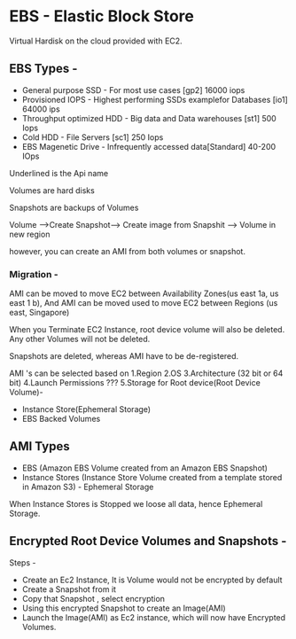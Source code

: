 # EBS - Elastic Block Store

Virtual Hardisk on the cloud provided with EC2.

## EBS Types -

- General purpose SSD - For most use cases [gp2] 16000 iops
- Provisioned IOPS - Highest performing SSDs examplefor Databases [io1] 64000 ips
- Throughput optimized HDD - Big data and Data warehouses [st1] 500 Iops
- Cold HDD - File Servers [sc1] 250 Iops
- EBS Magenetic Drive - Infrequently accessed data[Standard] 40-200 IOps

Underlined is the Api name


Volumes are hard disks

Snapshots are backups of Volumes

Volume -->Create Snapshot--> Create image from Snapshit --> Volume in new region

however, you can create an AMI from both volumes or snapshot.

### Migration -
AMI can be moved to move EC2 between Availability Zones(us east 1a, us east 1 b), And
AMI can be moved used to move EC2 between Regions  (us east, Singapore)


When you Terminate EC2 Instance, root device volume will also be deleted. Any other Volumes will not be deleted.

Snapshots are deleted, whereas AMI have to be de-registered.



AMI 's can be selected based on
1.Region
2.OS
3.Architecture (32 bit or 64 bit)
4.Launch Permissions ???
5.Storage for Root device(Root Device Volume)-
  - Instance Store(Ephemeral Storage)
  - EBS Backed Volumes

## AMI Types
- EBS (Amazon EBS Volume created from an Amazon EBS Snapshot)
- Instance Stores (Instance Store Volume created from a template stored in Amazon S3) - Ephemeral Storage

When  Instance Stores is Stopped we loose all data, hence Ephemeral Storage.


## Encrypted Root Device Volumes and Snapshots -
Steps -
- Create an Ec2 Instance, It is Volume would not be encrypted by default
- Create a Snapshot from it
- Copy that Snapshot , select encryption
- Using this encrypted Snapshot to create an Image(AMI)
- Launch the Image(AMI) as Ec2 instance, which will now have Encrypted Volumes.





